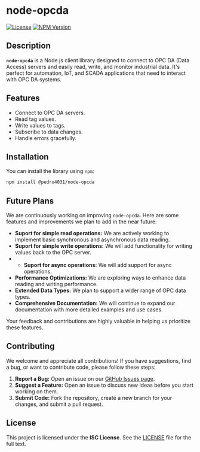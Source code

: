 # node-opcda

[![License](https://img.shields.io/badge/license-ISC-blue.svg)](LICENSE)
[![NPM Version](https://img.shields.io/npm/v/node-opcda.svg)](https://www.npmjs.com/package/@pedro4031/node-opcda)

## Description

**`node-opcda`** is a Node.js client library designed to connect to OPC DA (Data Access) servers and easily read, write, and monitor industrial data. It's perfect for automation, IoT, and SCADA applications that need to interact with OPC DA systems.

## Features

* Connect to OPC DA servers.
* Read tag values.
* Write values to tags.
* Subscribe to data changes.
* Handle errors gracefully.

## Installation

You can install the library using `npm`:

```bash
npm install @pedro4031/node-opcda
```

## Future Plans

We are continuously working on improving `node-opcda`. Here are some features and improvements we plan to add in the near future:

* **Suport for simple read operations:** We are actively working to implement basic synchronous and asynchronous data reading.
* **Suport for simple write operations:** We will add functionality for writing values back to the OPC server.
* * **Suport for async operations:** We will add support for async operations.
* **Performance Optimizations:** We are exploring ways to enhance data reading and writing performance.
* **Extended Data Types:** We plan to support a wider range of OPC data types.
* **Comprehensive Documentation:** We will continue to expand our documentation with more detailed examples and use cases.

Your feedback and contributions are highly valuable in helping us prioritize these features.

## Contributing

We welcome and appreciate all contributions! If you have suggestions, find a bug, or want to contribute code, please follow these steps:

1.  **Report a Bug:** Open an issue on our [GitHub Issues page](https://github.com/pedro4031/node-opcda/issues).
2.  **Suggest a Feature:** Open an issue to discuss new ideas before you start working on them.
3.  **Submit Code:** Fork the repository, create a new branch for your changes, and submit a pull request.

## License

This project is licensed under the **ISC License**. See the [LICENSE](LICENSE) file for the full text.